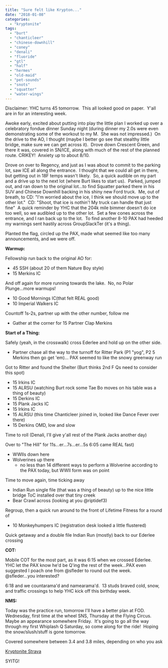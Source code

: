```yaml
---
title: "Sure felt like Krypton..."
date: "2018-01-08"
categories: 
  - "kryptonite"
tags: 
  - "burt"
  - "chanticleer"
  - "chinese-downhill"
  - "coney"
  - "denali"
  - "fluoride"
  - "gtl"
  - "half"
  - "hermes"
  - "old-maid"
  - "pet-sounds"
  - "snots"
  - "squatter"
  - "water-wings"
---
```


Disclaimer: YHC turns 45 tomorrow.  This all looked good on paper.  Y'all are in for an interesting week.

Awoke early, excited about putting into play the little plan I worked up over a celebratory fondue dinner Sunday night (during dinner my 2.0s were even demonstrating some of the workout to my M.  She was not impressed.)  On the drive to the AO, I thought (maybe I better go see that stealthy little bridge, make sure we can get across it).  Drove down Crescent Green, and there it was, covered in SN/ICE, along with much of the rest of the planned route. CRIKEY!  Anxiety up to about 8/10.

Drove on over to Regency, and just as I was about to commit to the parking lot, saw ICE all along the entrance.  I thought that we could all get in there, but getting out in 18F temps wasn't likely.  So, a quick audible on my part and a drive up to the next lot (where Burt likes to start us).  Parked, jumped out, and ran down to the original lot...to find Squatter parked there in his SUV and Chinese Downhill backing in his shiny new Ford truck.  Me, out of breath, to CD: "I'm worried about the ice, I think we should move up to the other lot."  CD: "Shoot, that ice is nothin'! My truck can handle that just fine"  A quick reminder by YHC that the 204k mile bimmer doesn't do ice too well, so we audibled up to the other lot.  Set a few cones across the entrance, and I ran back up to the lot.  To find another 8-10 PAX had heeded my warnings sent hastily across GroupSlackTer (it's a thing).

Planted the flag, circled up the PAX, made what seemed like too many announcements, and we were off.

**Warmup:**

Fellowship run back to the original AO for:

- 45 SSH (about 20 of them Nature Boy style)
- 15 Merkins IC

And off again for more running towards the lake.  No, no Polar Plunge...more warmups!

- 10 Good Mornings IC(that felt REAL good)
- 10 Imperial Walkers IC

Countoff 1s-2s, partner up with the other number, follow me

- Gather at the corner for 15 Partner Clap Merkins

**Start of a Thing:**

Safely (yeah, in the crosswalk) cross Ederlee and hold up on the other side.

- Partner chase all the way to the turnoff for Ritter Park (P1 "yog", P2 5 Merkins then go get 'em)... PAX seemed to like the snowy greenway run

Got to Ritter and found the Shelter (Burt thinks 2nd F Qs need to consider this spot)

- 15 Irkins IC
- 15 ALRSU (watching Burt rock some Tae Bo moves on his table was a thing of beauty)
- 15 Derkins IC
- 15 Plank Jacks IC
- 15 Irkins IC
- 15 ALRSU (this time Chanticleer joined in, looked like Dance Fever over there)
- 15 Derkins OMD, low and slow

Time to roll (Denali, I'll give y'all rest of the Plank Jacks another day)

Over to "The Hill" for 11s...er...7s...er...5s 6:05 came REAL fast)

- WWIIs down here
- Wolverines up there
    - no less than 14 different ways to perform a Wolverine according to the PAX today, but WWII form was on point

Time to move again, time ticking away

- Indian Run single file (that was a thing of beauty) up to the nice little bridge ToC installed over that tiny creek
- Bear Crawl across (looking at you @riptidef3)

Regroup, then a quick run around to the front of Lifetime Fitness for a round of

- 10 Monkeyhumpers IC (registration desk looked a little flustered)

Quick getaway and a double file Indian Run (mostly) back to our Ederlee crossing

**COT:**

Mobile COT for the most part, as it was 6:15 when we crossed Ederlee.  YHC let the PAX know he'd be Q'ing the rest of the week...PAX even suggested I poach one from @sfleder to round out the week.  @sfleder...you interested?

6:18 and we countarama'd and namearama'd.  13 studs braved cold, snow, and traffic crossings to help YHC kick off this birthday week.

**NMS:**

Today was the practice run, tomorrow I'll have a better plan at FOD.  Wednesday, first time at the wheel SNS, Thursday at the Flying Circus.  Maybe an appearance somewhere Friday.  It's going to go all the way through my first Whiplash Q Saturday, so come along for the ride!  Hoping the snow/slush/stuff is gone tomorrow.

Covered somewhere between 3.4 and 3.8 miles, depending on who you ask

[Kryptonite Strava](https://www.strava.com/activities/1346708678)

SYITG!
